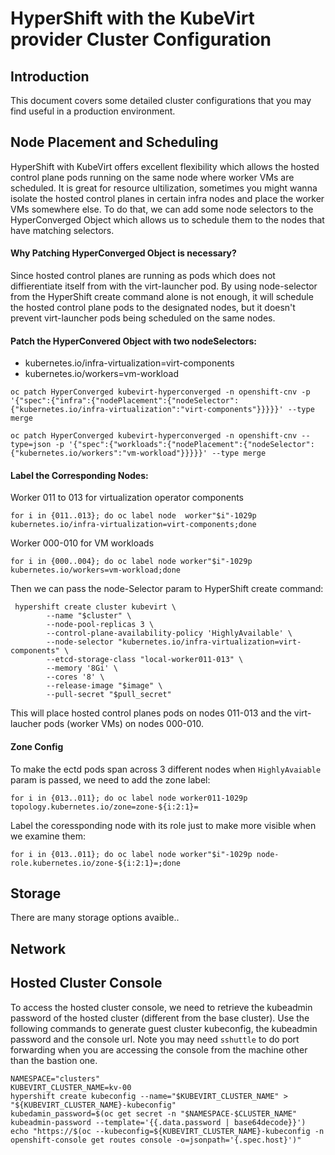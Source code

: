 HyperShift with the KubeVirt provider Cluster Configuration
===========================================================
## Introduction
This document covers some detailed cluster configurations that you may find useful in a production environment.

## Node Placement and Scheduling
HyperShift with KubeVirt offers excellent flexibility which allows the hosted control plane pods running on the same node where worker VMs are scheduled. It is great for resource ultilization, sometimes you might wanna isolate the hosted control planes in certain infra nodes and place the worker VMs somewhere else. To do that, we can add some node selectors to the HyperConverged Object which allows us to schedule them to the nodes that have matching selectors.

#### Why Patching HyperConverged Object is necessary?
Since hosted control planes are running as pods which does not diffierentiate itself from with the virt-launcher pod. By using node-selector from the HyperShift create command alone is not enough, it will schedule the hosted control plane pods to the designated nodes, but it doesn't prevent virt-launcher pods being scheduled on the same nodes.

#### Patch the HyperConvered Object with two nodeSelectors:
* kubernetes.io/infra-virtualization=virt-components
* kubernetes.io/workers=vm-workload
```
oc patch HyperConverged kubevirt-hyperconverged -n openshift-cnv -p '{"spec":{"infra":{"nodePlacement":{"nodeSelector":{"kubernetes.io/infra-virtualization":"virt-components"}}}}}' --type merge
```

```
oc patch HyperConverged kubevirt-hyperconverged -n openshift-cnv --type=json -p '{"spec":{"workloads":{"nodePlacement":{"nodeSelector":{"kubernetes.io/workers":"vm-workload"}}}}}' --type merge
```

#### Label the Corresponding Nodes:

Worker 011 to 013 for virtualization operator components
```
for i in {011..013}; do oc label node  worker"$i"-1029p kubernetes.io/infra-virtualization=virt-components;done
```
Worker 000-010 for VM workloads
```
for i in {000..004}; do oc label node worker"$i"-1029p kubernetes.io/workers=vm-workload;done
```
Then we can pass the node-Selector param to HyperShift create command:

```
 hypershift create cluster kubevirt \
        --name "$cluster" \
        --node-pool-replicas 3 \
        --control-plane-availability-policy 'HighlyAvailable' \
        --node-selector "kubernetes.io/infra-virtualization=virt-components" \
        --etcd-storage-class "local-worker011-013" \
        --memory '8Gi' \
        --cores '8' \
        --release-image "$image" \
        --pull-secret "$pull_secret"
```
This will place hosted control planes pods on nodes 011-013 and the virt-laucher pods (worker VMs) on nodes 000-010.
#### Zone Config
To make the ectd pods span across 3 different nodes when `HighlyAvaiable` param is passed, we need to add the zone label:
```
for i in {013..011}; do oc label node worker011-1029p topology.kubernetes.io/zone=zone-${i:2:1}=
```
Label the coressponding node with its role just to make more visible when we examine them:
```
for i in {013..011}; do oc label node worker"$i"-1029p node-role.kubernetes.io/zone-${i:2:1}=;done
```

## Storage
There are many storage options avaible..

## Network

## Hosted Cluster Console
To access the hosted cluster console, we need to retrieve the kubeadmin password of the hosted cluster (different from the base cluster).
Use the following commands to generate guest cluster kubeconfig, the kubeadmin password and the console url. Note you may need `sshuttle` to do port forwarding when you are accessing the console from the machine other than the bastion one.
```
NAMESPACE="clusters"
KUBEVIRT_CLUSTER_NAME=kv-00
hypershift create kubeconfig --name="$KUBEVIRT_CLUSTER_NAME" > "${KUBEVIRT_CLUSTER_NAME}-kubeconfig"
kubedamin_password=$(oc get secret -n "$NAMESPACE-$CLUSTER_NAME" kubeadmin-password --template='{{.data.password | base64decode}}')
echo "https://$(oc --kubeconfig=${KUBEVIRT_CLUSTER_NAME}-kubeconfig -n openshift-console get routes console -o=jsonpath='{.spec.host}')"
```






